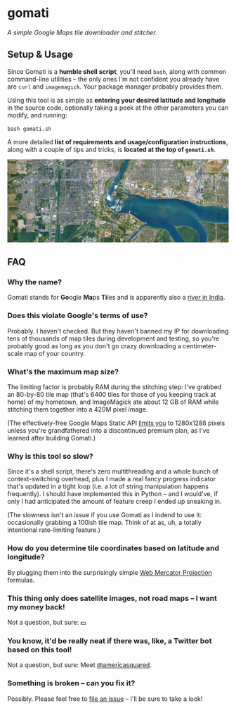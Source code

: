# gomati

*A simple Google Maps tile downloader and stitcher.*


## Setup & Usage

Since Gomati is a **humble shell script**, you'll need `bash`, along with common command-line utilities – the only ones I'm not confident you already have are `curl` and `imagemagick`. Your package manager probably provides them.

Using this tool is as simple as **entering your desired latitude and longitude** in the source code, optionally taking a peek at the other parameters you can modify, and running:

```
bash gomati.sh
```

A more detailed **list of requirements and usage/configuration instructions**, along with a couple of tips and tricks, is **located at the top of `gomati.sh`**.

![GOMATI_ZOOM=15 GOMATI_LATITUDE=43.078899 GOMATI_LONGITUDE=-79.072873 GOMATI_WIDTH=16 GOMATI_HEIGHT=6 GOMATI_RESIZE=1500x1000 bash gomati.sh](example.jpg)


## FAQ

### Why the name?

Gomati stands for **Go**ogle **Ma**ps **Ti**les and is apparently also a [river in India](https://en.wikipedia.org/wiki/Gomti_River).

### Does this violate Google's terms of use?

Probably. I haven't checked. But they haven't banned my IP for downloading tens of thousands of map tiles during development and testing, so you're probably good as long as you don't go crazy downloading a centimeter-scale map of your country.

### What's the maximum map size?

The limiting factor is probably RAM during the stitching step: I've grabbed an 80-by-80 tile map (that's 6400 tiles for those of you keeping track at home) of my hometown, and ImageMagick ate about 12 GB of RAM while stitching them together into a 420M pixel image.

(The effectively-free Google Maps Static API [limits you](https://developers.google.com/maps/documentation/maps-static/dev-guide#Imagesizes) to 1280x128ß pixels unless you're grandfathered into a discontinued premium plan, as I've learned after building Gomati.)

### Why is this tool so slow?

Since it's a shell script, there's zero multithreading and a whole bunch of context-switching overhead, plus I made a real fancy progress indicator that's updated in a tight loop (i.e. a lot of string manipulation happens frequently). I should have implemented this in Python – and I would've, if only I had anticipated the amount of feature creep I ended up sneaking in.

(The slowness isn't an issue if you use Gomati as I indend to use it: occasionally grabbing a 100ish tile map. Think of at as, uh, a totally intentional rate-limiting feature.)

### How do you determine tile coordinates based on latitude and longitude?

By plugging them into the surprisingly simple [Web Mercator Projection](https://en.wikipedia.org/wiki/Web_Mercator_projection) formulas.

### This thing only does satellite images, not road maps – I want my money back!

Not a question, but sure: 💵

### You know, it'd be really neat if there was, like, a Twitter bot based on this tool!

Not a question, but sure: Meet [@americasquared](https://twitter.com/americasquared).

### Something is broken – can you fix it?

Possibly. Please feel free to [file an issue](https://github.com/doersino/gomati/issues) – I'll be sure to take a look!
